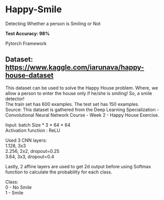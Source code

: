 # Happy-Smile
Detecting Whether a person is Smiling or Not

**Test Accuracy: 98%**

Pytorch Framework

## Dataset: https://www.kaggle.com/iarunava/happy-house-dataset<br />
This dataset can be used to solve the Happy House problem. Where, we allow a person to enter the house only if he/she is smiling! So, a smile detector!<br />
The train set has 600 examples. The test set has 150 examples.<br />
Source: This dataset is gathered from the Deep Learning Specialization - Convolutional Neural Network Course - Week 2 - Happy House Exercise.<br />


Input: batch Size * 3 * 64 * 64
<br />
Activation function : ReLU

Used 3 CNN layers:<br />
1.128, 3x3 <br />
2.256, 2x2, dropout=0.25<br />
3.64, 3x3, dropout=0.4<br />

Lastly, 2 affine layers are used to get 2d output before using Softmax function to calculate the probability for each class.  

Class:<br />
0 - No Smile<br />
1 - Smile<br />
